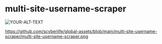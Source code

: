 # multi-site-username-scraper

<picture>
 <source media="(prefers-color-scheme: dark)" srcset="https://github.com/scyberlife/global-assets/blob/main/multi-site-username-scraper/multi-site-username-scraper.png">
 <source media="(prefers-color-scheme: light)" srcset="https://github.com/scyberlife/global-assets/blob/main/multi-site-username-scraper/multi-site-username-scraper.png">
 <img alt="YOUR-ALT-TEXT" src="YOUR-DEFAULT-IMAGE">
</picture>

https://github.com/scyberlife/global-assets/blob/main/multi-site-username-scraper/multi-site-username-scraper.png
